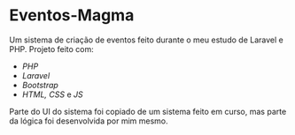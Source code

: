 # Eventos-Magma
Um sistema de criação de eventos feito durante o meu estudo de Laravel e PHP.
Projeto feito com:
* *PHP*
* *Laravel*
* *Bootstrap*
* *HTML, CSS* e *JS*

Parte do UI do sistema foi copiado de um sistema feito em curso, mas parte da lógica foi desenvolvida por mim mesmo.
